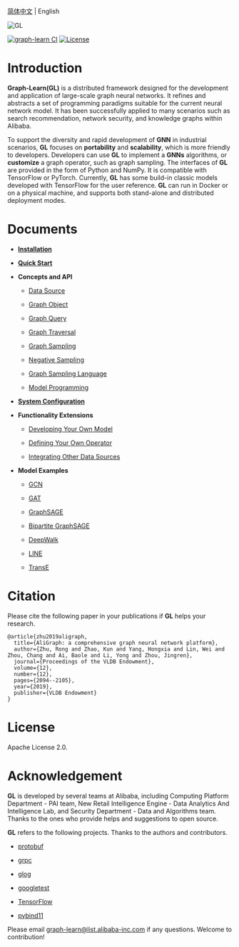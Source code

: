[简体中文](README.md) | English

![GL](docs/images/graph-learn.png)

[![graph-learn CI](https://github.com/alibaba/graph-learn/workflows/graph-learn%20CI/badge.svg)](https://github.com/alibaba/graph-learn/actions)
[![License](https://img.shields.io/badge/License-Apache%202.0-blue.svg)](https://github.com/alibaba/graph-learn/blob/master/LICENSE)

# Introduction

**Graph-Learn(GL)** is a distributed framework designed for the development and application of large-scale graph neural networks.
It refines and abstracts a set of programming paradigms suitable for the current neural network model.
It has been successfully applied to many scenarios such as search recommendation, network security, and knowledge graphs within Alibaba.


To support the diversity and rapid development of **GNN** in industrial scenarios, **GL** focuses on **portability** and **scalability**, which is more friendly to developers.
Developers can use **GL** to implement a **GNNs** algorithms, or
**customize** a graph operator, such as graph sampling.
The interfaces of **GL** are provided in the form of Python and NumPy. It is compatible with TensorFlow or PyTorch.
Currently, **GL** has some build-in classic models developed with TensorFlow for the user reference.
**GL** can run in Docker or on a physical machine, and supports both stand-alone and distributed deployment modes.

# Documents

* [**Installation**](docs/install_en.md)

* [**Quick Start**](docs/quick_start_en.md)

* **Concepts and API**

	* [Data Source](docs/data_loader_en.md)

	* [Graph Object](docs/graph_object_en.md)

	* [Graph Query](docs/graph_query_en.md)

	* [Graph Traversal](docs/graph_traverse_en.md)

	* [Graph Sampling](docs/graph_sampling_en.md)

	* [Negative Sampling](docs/negative_sampling_en.md)

	* [Graph Sampling Language](docs/gsl_en.md)

	* [Model Programming](docs/model_programming_en.md)

* [**System Configuration**](docs/system_config.md)

* **Functionality Extensions**

	* [Developing Your Own Model](docs/algo_en.md)

	* [Defining Your Own Operator](docs/operator.md)

	* [Integrating Other Data Sources](docs/other_source.md)


* **Model Examples**

	* [GCN](examples/tf/gcn/README.md)

	* [GAT](examples/tf/gat/README.md)

	* [GraphSAGE](examples/tf/graphsage/README.md)

	* [Bipartite GraphSAGE](examples/tf/bipartite_graphsage/README.md)

	* [DeepWalk](examples/tf/deepwalk/README.md)

	* [LINE](examples/tf/line/README.md)

	* [TransE](examples/tf/transe/README.md)


# Citation

Please cite the following paper in your publications if **GL** helps your research.

```
@article{zhu2019aligraph,
  title={AliGraph: a comprehensive graph neural network platform},
  author={Zhu, Rong and Zhao, Kun and Yang, Hongxia and Lin, Wei and Zhou, Chang and Ai, Baole and Li, Yong and Zhou, Jingren},
  journal={Proceedings of the VLDB Endowment},
  volume={12},
  number={12},
  pages={2094--2105},
  year={2019},
  publisher={VLDB Endowment}
}
```

# License

Apache License 2.0.

# Acknowledgement

**GL** is developed by several teams at Alibaba, including Computing Platform Department - PAI team,
New Retail Intelligence Engine - Data Analytics And Intelligence Lab, and Security Department - Data and Algorithms team.
Thanks to the ones who provide helps and suggestions to open source.

**GL** refers to the following projects. Thanks to the authors and contributors.

*  [protobuf](https://github.com/protocolbuffers/protobuf)

*  [grpc](https://github.com/grpc/grpc)

*  [glog](https://github.com/google/glog)

*  [googletest](https://github.com/google/googletest)

*  [TensorFlow](https://github.com/tensorflow/tensorflow)

*  [pybind11](https://github.com/pybind/pybind11)

Please email graph-learn@list.alibaba-inc.com if any questions. Welcome to contribution!
